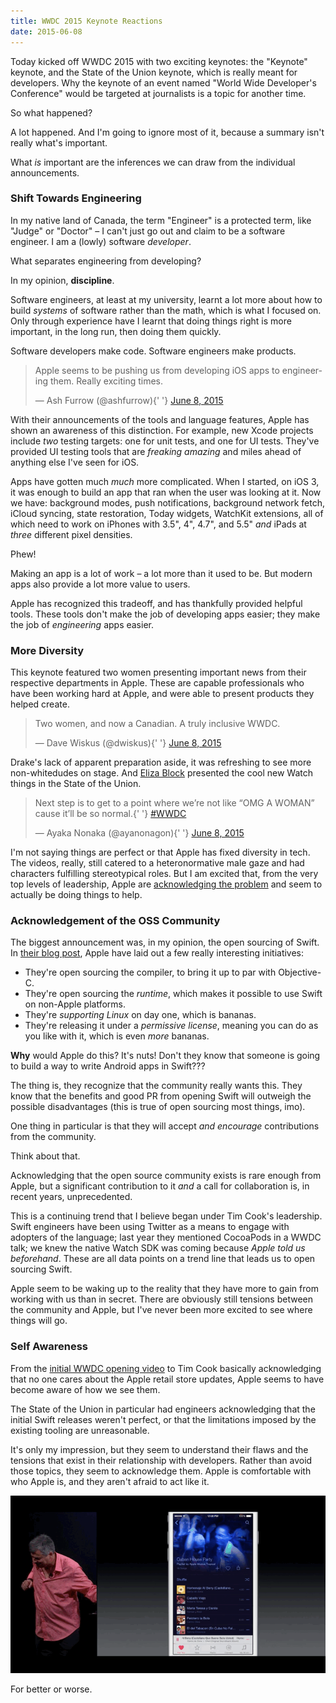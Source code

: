 ```yaml
---
title: WWDC 2015 Keynote Reactions
date: 2015-06-08
---
```


Today kicked off WWDC 2015 with two exciting keynotes: the "Keynote" keynote, and the State of the Union keynote, which is really meant for developers. Why the keynote of an event named "World Wide Developer's Conference" would be targeted at journalists is a topic for another time.

So what happened?

A lot happened. And I'm going to ignore most of it, because a summary isn't really what's important.

What _is_ important are the inferences we can draw from the individual announcements.

### Shift Towards Engineering

In my native land of Canada, the term "Engineer" is a protected term, like "Judge" or "Doctor" – I can't just go out and claim to be a software engineer. I am a (lowly) software _developer_.

What separates engineering from developing?

In my opinion, **discipline**.

Software engineers, at least at my university, learnt a lot more about how to build _systems_ of software rather than the math, which is what I focused on. Only through experience have I learnt that doing things right is more important, in the long run, then doing them quickly.

Software developers make code. Software engineers make products.

<blockquote class="twitter-tweet" lang="en">
  <p lang="en" dir="ltr">
    Apple seems to be pushing us from developing iOS apps to engineering them.
    Really exciting times.
  </p>
  &mdash; Ash Furrow (@ashfurrow){' '}
  <a href="https://twitter.com/ashfurrow/status/608049688760197122">
    June 8, 2015
  </a>
</blockquote>

With their announcements of the tools and language features, Apple has shown an awareness of this distinction. For example, new Xcode projects include _two_ testing targets: one for unit tests, and one for UI tests. They've provided UI testing tools that are _freaking amazing_ and miles ahead of anything else I've seen for iOS.

Apps have gotten much _much_ more complicated. When I started, on iOS 3, it was enough to build an app that ran when the user was looking at it. Now we have: background modes, push notifications, background network fetch, iCloud syncing, state restoration, Today widgets, WatchKit extensions, all of which need to work on iPhones with 3.5", 4", 4.7", and 5.5" _and_ iPads at _three_ different pixel densities.

Phew!

Making an app is a lot of work – a lot more than it used to be. But modern apps also provide a lot more value to users.

Apple has recognized this tradeoff, and has thankfully provided helpful tools. These tools don't make the job of developing apps easier; they make the job of _engineering_ apps easier.

### More Diversity

This keynote featured two women presenting important news from their respective departments in Apple. These are capable professionals who have been working hard at Apple, and were able to present products they helped create.

<blockquote class="twitter-tweet" lang="en">
  <p lang="en" dir="ltr">
    Two women, and now a Canadian. A truly inclusive WWDC.
  </p>
  &mdash; Dave Wiskus (@dwiskus){' '}
  <a href="https://twitter.com/dwiskus/status/607986303297200128">
    June 8, 2015
  </a>
</blockquote>

Drake's lack of apparent preparation aside, it was refreshing to see more non-whitedudes on stage. And [Eliza Block](http://twitter.com/elizablock) presented the cool new Watch things in the State of the Union.

<blockquote class="twitter-tweet" lang="en">
  <p lang="en" dir="ltr">
    Next step is to get to a point where we’re not like “OMG A WOMAN” cause
    it’ll be so normal.{' '}
    <a href="https://twitter.com/hashtag/WWDC?src=hash">#WWDC</a>
  </p>
  &mdash; Ayaka Nonaka (@ayanonagon){' '}
  <a href="https://twitter.com/ayanonagon/status/607973285779763201">
    June 8, 2015
  </a>
</blockquote>

I'm not saying things are perfect or that Apple has fixed diversity in tech. The videos, really, still catered to a heteronormative male gaze and had characters fulfilling stereotypical roles. But I am excited that, from the very top levels of leadership, Apple are [acknowledging the problem](http://mashable.com/2015/06/08/tim-cook-apple-diversity-women-future/) and seem to actually be doing things to help.

### Acknowledgement of the OSS Community

The biggest announcement was, in my opinion, the open sourcing of Swift. In [their blog post](https://developer.apple.com/swift/blog/?id=29), Apple have laid out a few really interesting initiatives:

- They're open sourcing the compiler, to bring it up to par with Objective-C.
- They're open sourcing the _runtime_, which makes it possible to use Swift on non-Apple platforms.
- They're _supporting Linux_ on day one, which is bananas.
- They're releasing it under a _permissive license_, meaning you can do as you like with it, which is even _more_ bananas.

**Why** would Apple do this? It's nuts! Don't they know that someone is going to build a way to write Android apps in Swift???

The thing is, they recognize that the community really wants this. They know that the benefits and good PR from opening Swift will outweigh the possible disadvantages (this is true of open sourcing most things, imo).

One thing in particular is that they will accept _and encourage_ contributions from the community.

Think about that.

Acknowledging that the open source community exists is rare enough from Apple, but a significant contribution to it _and_ a call for collaboration is, in recent years, unprecedented.

This is a continuing trend that I believe began under Tim Cook's leadership. Swift engineers have been using Twitter as a means to engage with adopters of the language; last year they mentioned CocoaPods in a WWDC talk; we knew the native Watch SDK was coming because _Apple told us beforehand_. These are all data points on a trend line that leads us to open sourcing Swift.

Apple seem to be waking up to the reality that they have more to gain from working with us than in secret. There are obviously still tensions between the community and Apple, but I've never been more excited to see where things will go.

### Self Awareness

From the [initial WWDC opening video](http://mashable.com/2015/06/08/apple-wwdc-bill-hader/) to Tim Cook basically acknowledging that no one cares about the Apple retail store updates, Apple seems to have become aware of how we see them.

The State of the Union in particular had engineers acknowledging that the initial Swift releases weren't perfect, or that the limitations imposed by the existing tooling are unreasonable.

It's only my impression, but they seem to understand their flaws and the tensions that exist in their relationship with developers. Rather than avoid those topics, they seem to acknowledge them. Apple is comfortable with who Apple is, and they aren't afraid to act like it.

[![](eddywhatareyoudoingeddy.gif)](http://mashable.com/2015/06/08/eddy-cue-dancing-apple/)

For better or worse.
